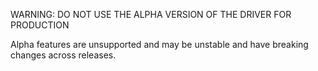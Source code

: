 WARNING: DO NOT USE THE ALPHA VERSION OF THE DRIVER FOR PRODUCTION

Alpha features are unsupported and may be unstable and have breaking changes across releases.
